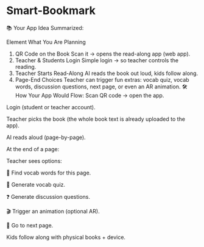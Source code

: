 # Smart-Bookmark

📚 Your App Idea Summarized:

Element	What You Are Planning
1. QR Code on the Book	Scan it → opens the read-along app (web app).
2. Teacher & Students Login	Simple login → so teacher controls the reading.
3. Teacher Starts Read-Along	AI reads the book out loud, kids follow along.
4. Page-End Choices	Teacher can trigger fun extras: vocab quiz, vocab words, discussion questions, next page, or even an AR animation.
🛠️ How Your App Would Flow:
Scan QR code → open the app.

Login (student or teacher account).

Teacher picks the book (the whole book text is already uploaded to the app).

AI reads aloud (page-by-page).

At the end of a page:

Teacher sees options:

🧠 Find vocab words for this page.

📝 Generate vocab quiz.

❓ Generate discussion questions.

🎬 Trigger an animation (optional AR).

📖 Go to next page.

Kids follow along with physical books + device.
